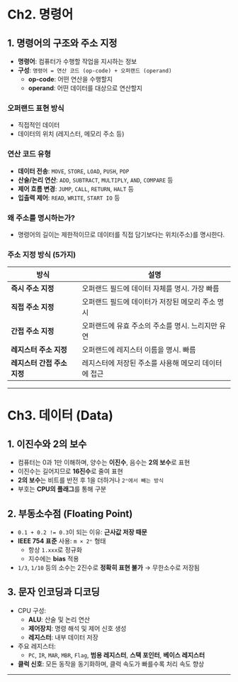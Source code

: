 # Ch2. 명령어

## 1. 명령어의 구조와 주소 지정

- **명령어**: 컴퓨터가 수행할 작업을 지시하는 정보  
- **구성**: `명령어 = 연산 코드 (op-code) + 오퍼랜드 (operand)`
  - **op-code**: 어떤 연산을 수행할지
  - **operand**: 어떤 데이터를 대상으로 연산할지

### 오퍼랜드 표현 방식
- 직접적인 데이터
- 데이터의 위치 (레지스터, 메모리 주소 등)

### 연산 코드 유형
- **데이터 전송**: `MOVE`, `STORE`, `LOAD`, `PUSH`, `POP`
- **산술/논리 연산**: `ADD`, `SUBTRACT`, `MULTIPLY`, `AND`, `COMPARE` 등
- **제어 흐름 변경**: `JUMP`, `CALL`, `RETURN`, `HALT` 등
- **입출력 제어**: `READ`, `WRITE`, `START IO` 등

### 왜 주소를 명시하는가?
- 명령어의 길이는 제한적이므로 데이터를 직접 담기보다는 위치(주소)를 명시한다.

### 주소 지정 방식 (5가지)
| 방식                   | 설명 |
|------------------------|------|
| **즉시 주소 지정**       | 오퍼랜드 필드에 데이터 자체를 명시. 가장 빠름 |
| **직접 주소 지정**       | 오퍼랜드 필드에 데이터가 저장된 메모리 주소 명시 |
| **간접 주소 지정**       | 오퍼랜드에 유효 주소의 주소를 명시. 느리지만 유연 |
| **레지스터 주소 지정**   | 오퍼랜드에 레지스터 이름을 명시. 빠름 |
| **레지스터 간접 주소 지정** | 레지스터에 저장된 주소를 사용해 메모리 데이터에 접근 |

---

# Ch3. 데이터 (Data)

## 1. 이진수와 2의 보수
- 컴퓨터는 0과 1만 이해하며, 양수는 **이진수**, 음수는 **2의 보수**로 표현
- 이진수는 길어지므로 **16진수**로 줄여 표현
- **2의 보수**는 비트를 반전 후 1을 더하거나 `2ⁿ에서 빼는 방식`
- 부호는 **CPU의 플래그**를 통해 구분

## 2. 부동소수점 (Floating Point)
- `0.1 + 0.2 != 0.3`이 되는 이유: **근사값 저장 때문**
- **IEEE 754 표준** 사용: `m × 2ⁿ` 형태
  - 항상 `1.xxx`로 정규화
  - 지수에는 **bias** 적용
- `1/3`, `1/10` 등의 소수는 2진수로 **정확히 표현 불가** → 무한소수로 저장됨

## 3. 문자 인코딩과 디코딩
- CPU 구성:
  - **ALU**: 산술 및 논리 연산
  - **제어장치**: 명령 해석 및 제어 신호 생성
  - **레지스터**: 내부 데이터 저장
- 주요 레지스터:
  - `PC`, `IR`, `MAR`, `MBR`, `Flag`, **범용 레지스터**, **스택 포인터**, **베이스 레지스터**
- **클럭 신호**: 모든 동작을 동기화하며, 클럭 속도가 빠를수록 처리 속도 향상

---

